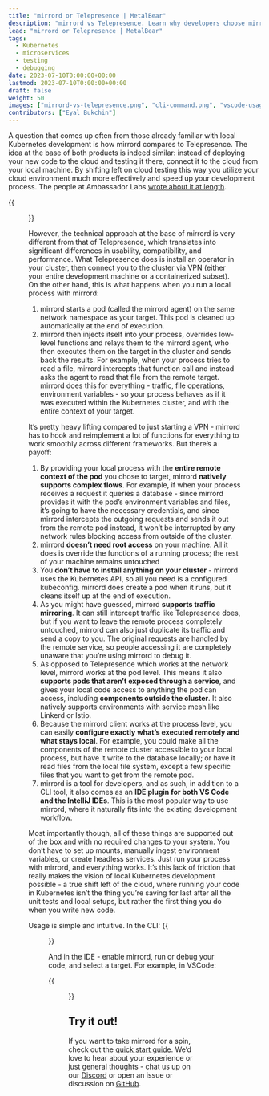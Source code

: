 ```yaml
---
title: "mirrord or Telepresence | MetalBear"
description: "mirrord vs Telepresence. Learn why developers choose mirrord. No more compatibility issues, sluggish performance, or complex setup. "
lead: "mirrord or Telepresence | MetalBear"
tags:
  - Kubernetes
  - microservices
  - testing
  - debugging
date: 2023-07-10T0:00:00+00:00
lastmod: 2023-07-10T0:00:00+00:00
draft: false
weight: 50
images: ["mirrord-vs-telepresence.png", "cli-command.png", "vscode-usage.gif"]
contributors: ["Eyal Bukchin"]
---
```


A question that comes up often from those already familiar with local Kubernetes development is how mirrord compares to Telepresence. The idea at the base of both products is indeed similar: instead of deploying your new code to the cloud and testing it there, connect it to the cloud from your local machine. By shifting left on cloud testing this way you utilize your cloud environment much more effectively and speed up your development process. The people at Ambassador Labs [wrote about it at length](https://www.getambassador.io/docs/telepresence-oss/latest/concepts/devworkflow).

{{<figure src="mirrord-vs-telepresence.png" alt="The mandatory mirrord VS. Telepresence image"  class="center mid-width">}}

However, the technical approach at the base of mirrord is very different from that of Telepresence, which translates into significant differences in usability, compatibility, and performance. What Telepresence does is install an operator in your cluster, then connect you to the cluster via VPN (either your entire development machine or a containerized subset). On the other hand, this is what happens when you run a local process with mirrord:
1. mirrord starts a pod (called the mirrord agent) on the same network namespace as your target. This pod is cleaned up automatically at the end of execution.
2. mirrord then injects itself into your process, overrides low-level functions and relays them to the mirrord agent, who then executes them on the target in the cluster and sends back the results. For example, when your process tries to read a file, mirrord intercepts that function call and instead asks the agent to read that file from the remote target. mirrord does this for everything - traffic, file operations, environment variables - so your process behaves as if it was executed within the Kubernetes cluster, and with the entire context of your target.

It’s pretty heavy lifting compared to just starting a VPN - mirrord has to hook and reimplement a lot of functions for everything to work smoothly across different frameworks. But there’s a payoff:

1. By providing your local process with the **entire remote context of the pod** you chose to target, mirrord **natively supports complex flows**. For example, if when your process receives a request it queries a database - since mirrord provides it with the pod’s environment variables and files, it’s going to have the necessary credentials, and since mirrord intercepts the outgoing requests and sends it out from the remote pod instead, it won’t be interrupted by any network rules blocking access from outside of the cluster. 
2. mirrord **doesn’t need root access** on your machine. All it does is override the functions of a running process; the rest of your machine remains untouched
3. You **don’t have to install anything on your cluster** - mirrord uses the Kubernetes API, so all you need is a configured kubeconfig. mirrord does create a pod when it runs, but it cleans itself up at the end of execution.
4. As you might have guessed, mirrord **supports traffic mirroring**. It can still intercept traffic like Telepresence does, but if you want to leave the remote process completely untouched, mirrord can also just duplicate its traffic and send a copy to you. The original requests are handled by the remote service, so people accessing it are completely unaware that you’re using mirrord to debug it.
5. As opposed to Telepresence which works at the network level, mirrord works at the pod level. This means it also **supports pods that aren’t exposed through a service**, and gives your local code access to anything the pod can access, including **components outside the cluster**. It also natively supports environments with service mesh like Linkerd or Istio.
6. Because the mirrord client works at the process level, you can easily **configure exactly what’s executed remotely and what stays local**. For example, you could make all the components of the remote cluster accessible to your local process, but have it write to the database locally; or have it read files from the local file system, except a few specific files that you want to get from the remote pod. 
7. mirrord is a tool for developers, and as such, in addition to a CLI tool, it also comes as an **IDE plugin for both VS Code and the IntelliJ IDEs**. This is the most popular way to use mirrord, where it naturally fits into the existing development workflow.


Most importantly though, all of these things are supported out of the box and with no required changes to your system. You don’t have to set up mounts, manually ingest environment variables, or create headless services. Just run your process with mirrord, and everything works. It’s this lack of friction that really makes the vision of local Kubernetes development possible - a true shift left of the cloud, where running your code in Kubernetes isn’t the thing you’re saving for last after all the unit tests and local setups, but rather the first thing you do when you write new code. 

Usage is simple and intuitive. In the CLI:
{{<figure src="cli-command.png" alt="A very straightforward breakdown of the mirrord CLI command" class="center mid-width">}}

And in the IDE - enable mirrord, run or debug your code, and select a target. For example, in VSCode:

{{<figure src="vscode-usage.gif" alt="Quick demo of mirrord being used within VS Code" height="100%" width="100%">}}

## Try it out!

If you want to take mirrord for a spin, check out the [quick start guide](/mirrord/docs/overview/quick-start/). We’d love to hear about your experience or just general thoughts - chat us up on our [Discord](https://discord.gg/metalbear) or open an issue or discussion on [GitHub](https://github.com/metalbear-co/mirrord).
